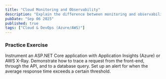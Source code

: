 ```yaml
---
title: "Cloud Monitoring and Observability"
description: "Explain the difference between monitoring and observability. Discuss the three pillars of observability: logs, metrics, and traces. Name key services in Azure (Azure Monitor, Application Insights) and AWS (CloudWatch, X-Ray)."
pubDate: "Sep 06 2025"
published: true
tags: ["Cloud & DevOps (Azure/AWS)"]
---
```


### Practice Exercise

Instrument an ASP.NET Core application with Application Insights (Azure) or AWS X-Ray. Demonstrate how to trace a request from the front-end, through the API, and to a database query. Set up an alert for when the average response time exceeds a certain threshold.
